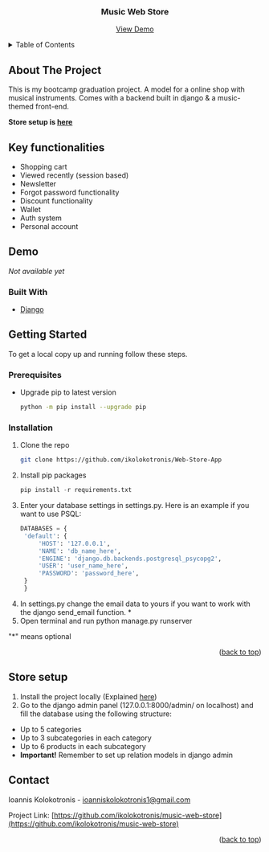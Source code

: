 <div id="top"></div>


<br />
<div align="center">

<h3 align="center">Music Web Store</h3>

  <p align="center">
    <a href="#demo">View Demo</a>
  </p>
</div>


<!-- TABLE OF CONTENTS -->
<details>
  <summary>Table of Contents</summary>
  <ol>
    <li>
      <a href="#about-the-project">About The Project</a>
      <ul>
        <li><a href="#built-with">Built With</a></li>
      </ul>
    </li>
    <li>
      <a href="#key-functionalities">Key functionalities</a>
    </li>
    <li>
      <a href="#getting-started">Getting Started</a>
      <ul>
        <li><a href="#prerequisites">Prerequisites</a></li>
        <li><a href="#installation">Installation</a></li>
      </ul>
    </li>
    <li><a href="#store-setup">Store setup</a></li>
    <li><a href="#contact">Contact</a></li>
  </ol>
</details>


<!-- ABOUT THE PROJECT -->
## About The Project


This is my bootcamp graduation project. A model for a online shop with musical instruments. Comes with a backend built in django & a music-themed front-end. 

<b>Store setup is <a href="#store-setup">here</a></b>


## Key functionalities
* Shopping cart
* Viewed recently (session based)
* Newsletter
* Forgot password functionality 
* Discount functionality 
* Wallet
* Auth system
* Personal account 


## Demo
<i>Not available yet</i>


### Built With

* [Django](https://www.djangoproject.com/)


<!-- GETTING STARTED -->
## Getting Started

To get a local copy up and running follow these steps.

### Prerequisites

* Upgrade pip to latest version
  ```sh
  python -m pip install --upgrade pip
  ```
  
### Installation

1. Clone the repo
   ```sh
   git clone https://github.com/ikolokotronis/Web-Store-App
   ```
2. Install pip packages
   ```python
   pip install -r requirements.txt
   ```
3. Enter your database settings in settings.py. Here is an example if you want to use PSQL:
   ```python
   DATABASES = {
    'default': {
        'HOST': '127.0.0.1',
        'NAME': 'db_name_here',
        'ENGINE': 'django.db.backends.postgresql_psycopg2',
        'USER': 'user_name_here',
        'PASSWORD': 'password_here',
    }
    }
   ```
4. In settings.py change the email data to yours if you want to work with the django send_email function. *
5. Open terminal and run python manage.py runserver

"*" means optional

<p align="right">(<a href="#top">back to top</a>)</p>


## Store setup
1. Install the project locally (Explained <a href="#installation">here</a>)
2. Go to the django admin panel (127.0.0.1:8000/admin/ on localhost) and fill the database using the following structure: 
* Up to 5 categories
* Up to 3 subcategories in each category
* Up to 6 products in each subcategory
* <b>Important!</b> Remember to set up relation models in django admin


<!-- CONTACT -->
## Contact

Ioannis Kolokotronis - ioanniskolokotronis1@gmail.com

Project Link: [https://github.com/ikolokotronis/music-web-store](https://github.com/ikolokotronis/music-web-store)

<p align="right">(<a href="#top">back to top</a>)</p>
